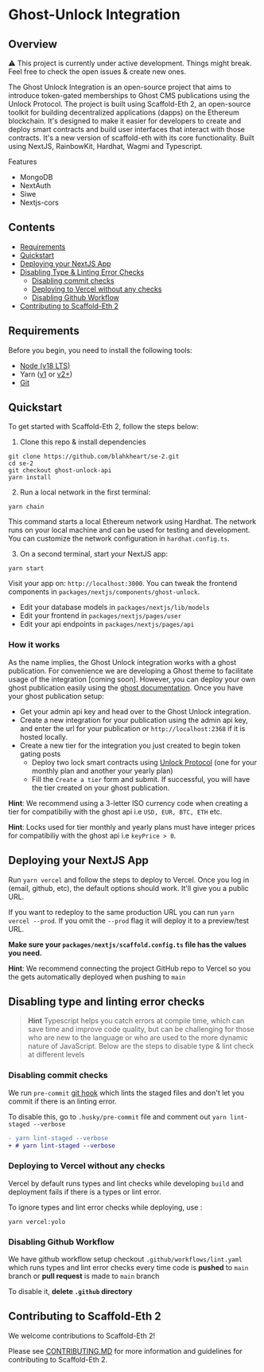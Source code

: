 # Ghost-Unlock Integration 

## Overview

⚠️ This project is currently under active development. Things might break. Feel free to check the open issues & create new ones.

The Ghost Unlock Integration is an open-source project that aims to introduce token-gated memberships to Ghost CMS publications using the Unlock Protocol. The project is built using Scaffold-Eth 2, an open-source toolkit for building decentralized applications (dapps) on the Ethereum blockchain. It's designed to make it easier for developers to create and deploy smart contracts and build user interfaces that interact with those contracts.
It's a new version of scaffold-eth with its core functionality. Built using NextJS, RainbowKit, Hardhat, Wagmi and Typescript.

Features
- MongoDB
- NextAuth
- Siwe
- Nextjs-cors

## Contents

- [Requirements](#requirements)
- [Quickstart](#Quickstart)
- [Deploying your NextJS App](#Deploying-your-NextJS-App)
- [Disabling Type & Linting Error Checks](#Disabling-type-and-linting-error-checks)
  * [Disabling commit checks](#Disabling-commit-checks)
  * [Deploying to Vercel without any checks](#Deploying-to-Vercel-without-any-checks)
  * [Disabling Github Workflow](#Disabling-Github-Workflow)
- [Contributing to Scaffold-Eth 2](#Contributing-to-Scaffold-Eth-2)

## Requirements

Before you begin, you need to install the following tools:
- [Node (v18 LTS)](https://nodejs.org/en/download/)
- Yarn ([v1](https://classic.yarnpkg.com/en/docs/install/) or [v2+](https://yarnpkg.com/getting-started/install))
- [Git](https://git-scm.com/downloads)

## Quickstart

To get started with Scaffold-Eth 2, follow the steps below:

1. Clone this repo & install dependencies

```
git clone https://github.com/blahkheart/se-2.git 
cd se-2
git checkout ghost-unlock-api
yarn install
```

2. Run a local network in the first terminal:

```
yarn chain
```

This command starts a local Ethereum network using Hardhat. The network runs on your local machine and can be used for testing and development. You can customize the network configuration in `hardhat.config.ts`.

3. On a second terminal, start your NextJS app:

```
yarn start
```
Visit your app on: `http://localhost:3000`. You can tweak the frontend components in `packages/nextjs/components/ghost-unlock`.

- Edit your database models in `packages/nextjs/lib/models`
- Edit your frontend in `packages/nextjs/pages/user`
- Edit your api endpoints in `packages/nextjs/pages/api`

### How it works

As the name implies, the Ghost Unlock integration works with a ghost publication. For convenience we are developing a Ghost theme to facilitate usage of the integration [coming soon]. However, you can deploy your own ghost publication easily using the [ghost documentation](https://ghost.org/docs/). 
Once you have your ghost publication setup: 
- Get your admin api key and head over to the Ghost Unlock integration. 
- Create a new integration for your publication using the admin api key, and enter the url for your publication or `http://localhost:2368` if it is hosted locally.
- Create a new tier for the integration you just created to begin token gating posts 
  * Deploy two lock smart contracts using [Unlock Protocol](https://app.unlock-protocol.com/locks) (one for your monthly plan and another your yearly plan)
  * Fill the `Create a tier` form and submit. If successful, you will have the tier created on your ghost publication.

**Hint**: We recommend using a 3-letter ISO currency code when creating a tier for compatibiliy with the ghost api i.e `USD, EUR, BTC, ETH` etc. 

**Hint**: Locks used for tier monthly and yearly plans must have integer prices for compatibiliy with the ghost api i.e `keyPrice > 0`.

## Deploying your NextJS App

Run `yarn vercel` and follow the steps to deploy to Vercel. Once you log in (email, github, etc), the default options should work. It'll give you a public URL.

If you want to redeploy to the same production URL you can run `yarn vercel --prod`. If you omit the `--prod` flag it will deploy it to a preview/test URL.

**Make sure your `packages/nextjs/scaffold.config.ts` file has the values you need.**

**Hint**: We recommend connecting the project GitHub repo to Vercel so you the gets automatically deployed when pushing to `main`

## Disabling type and linting error checks
> **Hint**
> Typescript helps you catch errors at compile time, which can save time and improve code quality, but can be challenging for those who are new to the language or who are used to the more dynamic nature of JavaScript. Below are the steps to disable type & lint check at different levels

### Disabling commit checks
We run `pre-commit` [git hook](https://git-scm.com/book/en/v2/Customizing-Git-Git-Hooks) which lints the staged files and don't let you commit if there is an linting error.

To disable this, go to `.husky/pre-commit` file and comment out `yarn lint-staged --verbose`

```diff
- yarn lint-staged --verbose
+ # yarn lint-staged --verbose
```

### Deploying to Vercel without any checks
Vercel by default runs types and lint checks while developing `build` and deployment fails if there is a types or lint error.

To ignore types and lint error checks while deploying, use :
```shell
yarn vercel:yolo
```

### Disabling Github Workflow
We have github workflow setup checkout `.github/workflows/lint.yaml` which runs types and lint error checks every time code is __pushed__ to `main` branch or __pull request__ is made to `main` branch

To disable it, **delete `.github` directory**

## Contributing to Scaffold-Eth 2

We welcome contributions to Scaffold-Eth 2!

Please see [CONTRIBUTING.MD](https://github.com/scaffold-eth/se-2/blob/master/CONTRIBUTING.md) for more information and guidelines for contributing to Scaffold-Eth 2.

